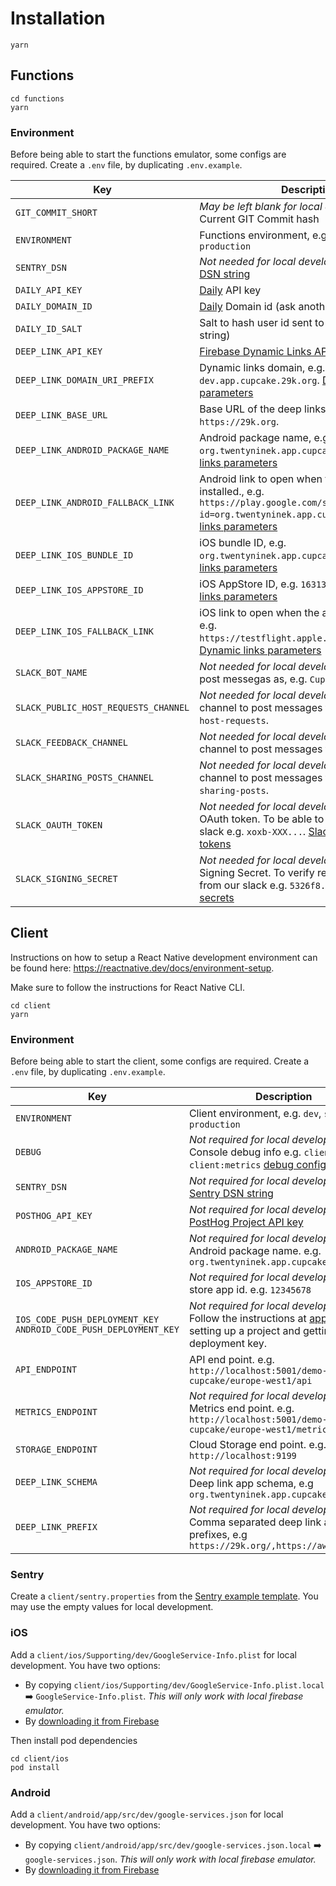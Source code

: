 # Installation

```
yarn
```

## Functions

```
cd functions
yarn
```

### Environment

Before being able to start the functions emulator, some configs are required.
Create a `.env` file, by duplicating `.env.example`.

| Key                                  | Description                                                                                                                                                                                                                                          |
| ------------------------------------ | ---------------------------------------------------------------------------------------------------------------------------------------------------------------------------------------------------------------------------------------------------- |
| `GIT_COMMIT_SHORT`                   | _May be left blank for local development_. Current GIT Commit hash                                                                                                                                                                                   |
| `ENVIRONMENT`                        | Functions environment, e.g. `dev`, `staging` or `production`                                                                                                                                                                                         |
| `SENTRY_DSN`                         | _Not needed for local development_. [Sentry DSN string](https://docs.sentry.io/product/sentry-basics/dsn-explainer/)                                                                                                                                 |
| `DAILY_API_KEY`                      | [Daily](https://www.daily.co/) API key                                                                                                                                                                                                               |
| `DAILY_DOMAIN_ID`                    | [Daily](https://www.daily.co/) Domain id (ask another developer for it)                                                                                                                                                                              |
| `DAILY_ID_SALT`                      | Salt to hash user id sent to [Daily](https://www.daily.co/). A uuid v4 string)                                                                                                                                                                       |
| `DEEP_LINK_API_KEY`                  | [Firebase Dynamic Links API key](https://firebase.google.com/docs/dynamic-links/rest#before_you_begin)                                                                                                                                               |
| `DEEP_LINK_DOMAIN_URI_PREFIX`        | Dynamic links domain, e.g. `dev.app.cupcake.29k.org`. [Dynamic links parameters](https://firebase.google.com/docs/reference/dynamic-links/link-shortener#parameters)                                                                                 |
| `DEEP_LINK_BASE_URL`                 | Base URL of the deep links, e.g. `https://29k.org`.                                                                                                                                                                                                  |
| `DEEP_LINK_ANDROID_PACKAGE_NAME`     | Android package name, e.g. `org.twentyninek.app.cupcake.dev`. [Dynamic links parameters](https://firebase.google.com/docs/reference/dynamic-links/link-shortener#parameters)                                                                         |
| `DEEP_LINK_ANDROID_FALLBACK_LINK`    | Android link to open when the app isn't installed., e.g. `https://play.google.com/store/apps/details?id=org.twentyninek.app.cupcake`. [Dynamic links parameters](https://firebase.google.com/docs/reference/dynamic-links/link-shortener#parameters) |
| `DEEP_LINK_IOS_BUNDLE_ID`            | iOS bundle ID, e.g. `org.twentyninek.app.cupcake.dev`. [Dynamic links parameters](https://firebase.google.com/docs/reference/dynamic-links/link-shortener#parameters)                                                                                |
| `DEEP_LINK_IOS_APPSTORE_ID`          | iOS AppStore ID, e.g. `1631342681`. [Dynamic links parameters](https://firebase.google.com/docs/reference/dynamic-links/link-shortener#parameters)                                                                                                   |
| `DEEP_LINK_IOS_FALLBACK_LINK`        | iOS link to open when the app isn't installed., e.g. `https://testflight.apple.com/join/0VdruQ6z`. [Dynamic links parameters](https://firebase.google.com/docs/reference/dynamic-links/link-shortener#parameters)                                    |
| `SLACK_BOT_NAME`                     | _Not needed for local development_ Slack Bot to post messegas as, e.g. `Cupcake Bot (prod)`                                                                                                                                                          |
| `SLACK_PUBLIC_HOST_REQUESTS_CHANNEL` | _Not needed for local development_ Slack channel to post messages to, e.g. `public-host-requests`.                                                                                                                                                   |
| `SLACK_FEEDBACK_CHANNEL`             | _Not needed for local development_ Slack channel to post messages to, e.g. `feedback`.                                                                                                                                                               |
| `SLACK_SHARING_POSTS_CHANNEL`        | _Not needed for local development_ Slack channel to post messages to, e.g. `app-sharing-posts`.                                                                                                                                                      |
| `SLACK_OAUTH_TOKEN`                  | _Not needed for local development_ Slack OAuth token. To be able to send messages to slack e.g. `xoxb-XXX...`. [Slack workspace tokens](https://api.slack.com/authentication/token-types#workspace)                                                  |
| `SLACK_SIGNING_SECRET`               | _Not needed for local development_ Slack Signing Secret. To verify requests are coming from our slack e.g. `5326f8...`. [Slack signing secrets](https://api.slack.com/authentication/verifying-requests-from-slack)                                  |

## Client

Instructions on how to setup a React Native development environment can be found here: https://reactnative.dev/docs/environment-setup.

Make sure to follow the instructions for React Native CLI.

```
cd client
yarn
```

### Environment

Before being able to start the client, some configs are required.
Create a `.env` file, by duplicating `.env.example`.

| Key                                                               | Description                                                                                                                                                                                                                                                                             |
| ----------------------------------------------------------------- | --------------------------------------------------------------------------------------------------------------------------------------------------------------------------------------------------------------------------------------------------------------------------------------- |
| `ENVIRONMENT`                                                     | Client environment, e.g. `dev`, `staging` or `production`                                                                                                                                                                                                                               |
| `DEBUG`                                                           | _Not required for local development_. Console debug info e.g. `client:*` or `client:metrics` [debug config](https://github.com/debug-js/debug)                                                                                                                                          |
| `SENTRY_DSN`                                                      | _Not required for local development_. [Sentry DSN string](https://docs.sentry.io/product/sentry-basics/dsn-explainer/)                                                                                                                                                                  |
| `POSTHOG_API_KEY`                                                 | _Not required for local development_. [PostHog Project API key](https://posthog.com/)                                                                                                                                                                                                   |
| `ANDROID_PACKAGE_NAME`                                            | _Not required for local development_. Android package name. e.g. `org.twentyninek.app.cupcake.dev`                                                                                                                                                                                      |
| `IOS_APPSTORE_ID`                                                 | _Not required for local development_. App store app id. e.g. `12345678`                                                                                                                                                                                                                 |
| `IOS_CODE_PUSH_DEPLOYMENT_KEY` `ANDROID_CODE_PUSH_DEPLOYMENT_KEY` | _Not required for local development_. Follow the instructions at [app center](https://docs.microsoft.com/en-us/appcenter/sdk/getting-started/react-native#2-create-your-app-in-the-app-center-portal-to-obtain-the-app-secret) for setting up a project and getting the deployment key. |
| `API_ENDPOINT`                                                    | API end point. e.g. `http://localhost:5001/demo-29k-cupcake/europe-west1/api`                                                                                                                                                                                                           |
| `METRICS_ENDPOINT`                                                | _Not required for local development_. Metrics end point. e.g. `http://localhost:5001/demo-29k-cupcake/europe-west1/metrics`                                                                                                                                                             |
| `STORAGE_ENDPOINT`                                                | Cloud Storage end point. e.g. `http://localhost:9199`                                                                                                                                                                                                                                   |
| `DEEP_LINK_SCHEMA`                                                | _Not required for local development_. Deep link app schema, e.g `org.twentyninek.app.cupcake.dev://`                                                                                                                                                                                    |
| `DEEP_LINK_PREFIX`                                                | _Not required for local development_. Comma separated deep link app prefixes, e.g `https://29k.org/,https://awareapp.org`                                                                                                                                                               |

### Sentry

Create a `client/sentry.properties` from the [Sentry example template](https://github.com/getsentry/examples/blob/master/react-native/sentry.properties). You may use the empty values for local development.

### iOS

Add a `client/ios/Supporting/dev/GoogleService-Info.plist` for local development. You have two options:

- By copying `client/ios/Supporting/dev/GoogleService-Info.plist.local` ➡️ `GoogleService-Info.plist`. _This will only work with local firebase emulator._
- By [downloading it from Firebase](https://firebase.google.com/docs/ios/setup)

Then install pod dependencies

```
cd client/ios
pod install
```

### Android

Add a `client/android/app/src/dev/google-services.json` for local development. You have two options:

- By copying `client/android/app/src/dev/google-services.json.local` ➡️ `google-services.json`. _This will only work with local firebase emulator._
- By [downloading it from Firebase](https://firebase.google.com/docs/android/setup)
